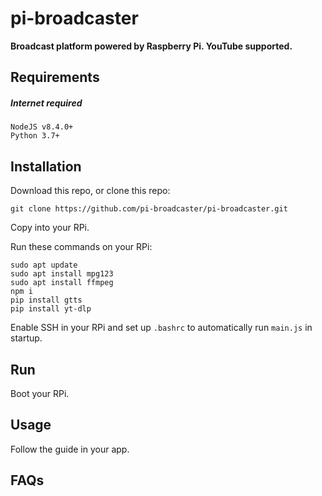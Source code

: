 # pi-broadcaster

**Broadcast platform powered by Raspberry Pi. YouTube supported.**

<!-- old
![Python Version](https://img.shields.io/pypi/pyversions/paramiko?style=flat)
![Platform](https://img.shields.io/powershellgallery/p/PackageManagement)
![License](https://img.shields.io/github/license/pham-tuyen/pi-music)

This [repository](https://github.com/pham-tuyen/pi-broadcaster) and [pim-gui](https://github.com/doan08/pim-gui) are a product. This [repository](https://github.com/pham-tuyen/pi-broadcaster) is developing for the hardware [(Raspberry PI)](https://raspberrypi.com) and [pim-gui](https://github.com/doan08/pim-gui) is developing for the software (client).
-->
## Requirements
##### Internet required
```
NodeJS v8.4.0+
Python 3.7+
```
## Installation
Download this repo, or clone this repo:
```
git clone https://github.com/pi-broadcaster/pi-broadcaster.git
```
Copy into your RPi.

Run these commands on your RPi:
```
sudo apt update
sudo apt install mpg123
sudo apt install ffmpeg
npm i 
pip install gtts
pip install yt-dlp
```
Enable SSH in your RPi and set up `.bashrc` to automatically run `main.js` in startup.
## Run
Boot your RPi.
## Usage
Follow the guide in your app.
## FAQs
